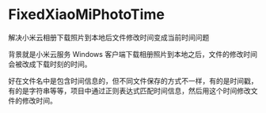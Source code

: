 # FixedXiaoMiPhotoTime
解决小米云相册下载照片到本地后文件修改时间变成当前时间问题

背景就是小米云服务 Windows 客户端下载相册照片到本地之后，文件的修改时间会被改成下载时刻的时间。

好在文件名中是包含时间信息的，但不同文件保存的方式不一样，有的是时间戳，有的是字符串等等，项目中通过正则表达式匹配时间信息，然后用这个时间修改文件的修改时间。
